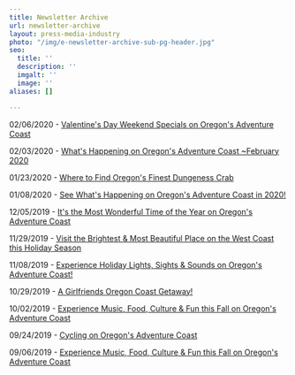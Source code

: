 ```yaml
---
title: Newsletter Archive
url: newsletter-archive
layout: press-media-industry
photo: "/img/e-newsletter-archive-sub-pg-header.jpg"
seo:
  title: ''
  description: ''
  imgalt: ''
  image: ''
aliases: []

---
```

02/06/2020 - [Valentine's Day Weekend Specials on Oregon's Adventure Coast](http://eepurl.com/gRWuUv "Valentine's Day Weekend Specials on Oregon's Adventure Coast")

02/03/2020 - [What's Happening on Oregon's Adventure Coast \~February 2020](http://eepurl.com/gRCtzb "What's Happening on Oregon's Adventure Coast ~February 2020")

01/23/2020 - [Where to Find Oregon's Finest Dungeness Crab](http://eepurl.com/gQImwr "Where to Find Oregon's Finest Dungeness Crab")

01/08/2020 - [See What's Happening on Oregon's Adventure Coast in 2020!](http://eepurl.com/gO7YeD "See What's Happening on Oregon's Adventure Coast in 2020!")

12/05/2019 - [It's the Most Wonderful Time of the Year on Oregon's Adventure Coast](http://eepurl.com/gLJ07n "It's the Most Wonderful Time of the Year on Oregon's Adventure Coast")

11/29/2019 - [Visit the Brightest & Most Beautiful Place on the West Coast this Holiday Season ](http://eepurl.com/gK_OuD "Visit the Brightest & Most Beautiful Place on the West Coast this Holiday Season")

11/08/2019 - [Experience Holiday Lights, Sights & Sounds on Oregon's Adventure Coast!](http://eepurl.com/gI68ij "Experience Holiday Lights, Sights & Sounds on Oregon's Adventure Coast!")

10/29/2019 - [A Girlfriends Oregon Coast Getaway!](http://eepurl.com/gFhVt9 "A Girlfriends Oregon Coast Getaway!")

10/02/2019 - [Experience Music, Food, Culture & Fun this Fall on Oregon's Adventure Coast](http://eepurl.com/gFfVF9 "Experience Music, Food, Culture & Fun this Fall on Oregon's Adventure Coast")

09/24/2019 - [Cycling on Oregon's Adventure Coast](http://eepurl.com/gD6hS1 "Cycling on Oregon's Adventure Coast")

09/06/2019 - [Experience Music, Food, Culture & Fun this Fall on Oregon's Adventure Coast](https://mailchi.mp/oregonsadventurecoast.com/june2019-576107?e=%5BUNIQID%5D)